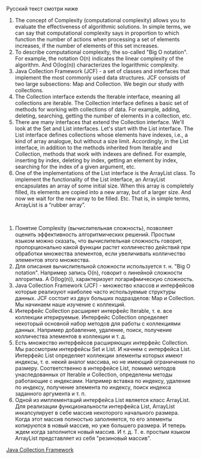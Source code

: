 Русский текст смотри ниже

<ol>
<li> The concept of Complexity (computational complexity) allows you to evaluate the effectiveness of algorithmic solutions. In simple terms, we can say that computational complexity says in proportion to which function the number of actions when processing a set of elements increases, if the number of elements of this set increases.
</li>
<li> To describe computational complexity, the so-called "Big O notation". For example, the notation O(n) indicates the linear complexity of the algorithm. And O(log(n)) characterizes the logarithmic complexity.
</li>
<li> Java Collection Framework (JCF) - a set of classes and interfaces that implement the most commonly used data structures. JCF consists of two large subsections: Map and Collection. We begin our study with collections.
</li>
<li> The Collection interface extends the Iterable interface, meaning all collections are iterable. The Collection interface defines a basic set of methods for working with collections of data. For example, adding, deleting, searching, getting the number of elements in a collection, etc.
</li>
<li> There are many interfaces that extend the Collection interface. We'll look at the Set and List interfaces. Let's start with the List interface. The List interface defines collections whose elements have indexes, i.e., a kind of array analogue, but without a size limit. Accordingly, in the List interface, in addition to the methods inherited from Iterable and Collection, methods that work with indexes are defined. For example, inserting by index, deleting by index, getting an element by index, searching for the index of a given argument, etc.
</li>
<li> One of the implementations of the List interface is the ArrayList class. To implement the functionality of the List interface, an ArrayList encapsulates an array of some initial size. When this array is completely filled, its elements are copied into a new array, but of a larger size. And now we wait for the new array to be filled. Etc.
That is, in simple terms, ArrayList is a “rubber array”.
</li>

</ol>

<br/>

<ol>
<li> Понятие Complexity (вычислительная сложность), позволяет оценить эффективность алгоритмических решений. Простым языком можно сказать, что вычислительная сложность говорит, пропорционально какой функции растет колличество действий при обработки множества элементов, если увеличивать колличество элементов этого множества.
</li>
<li> Для описания вычислительной сложности используется т. н. "Big O notation". Например запись O(n), говорит о линейной сложности алгоритма. А O(log(n)), характеризует логарифмическую сложность.
</li> 
<li> Java Collection Framework (JCF) - множество классов и интерфейсов которые реализуют наиболее часто используемые структуры данных. JCF состоит из двух больших подразделов: Map и Collection. Мы начинаем наше изучение с коллекций.
</li>
<li> Интерфейс Collection расширяет интерфейс Iterable, т. е. все коллекции итерируемые. Интерфейс Collection определяет некоторый основной набор методов для работы с коллекциями данных. Например добавление, удаление, поиск, получение колличества элементов в коллекции и т. д.
</li>
<li> Есть множество интерфейсов расширяющих интерфейс Collection. Мы рассмотрим интерфейсы Set и List. И начнем с интерфейса List. Интерфейс List определяет коллекции элементы которых имеют индексы, т. е. некий аналог массива, но не имеющий ограничения по размеру. Соответственно в интерфейсе List, помимо методов унаследованных от Iterable и Collection, определены методы работающие с индексами. Например вставка по индексу, удаление по индексу, получение элемента по индексу, поиск индекса заданного аргумента и т. п.
</li> 
<li> Одной из имплементаций интерфейса List является класс ArrayList. Для реализации функциональности интерфейса List,  ArrayList инкапсулирует в себе массив некоторого начального размера. Когда этот массив полностью заполняется, то его элементы копируются в новый массив, но уже большего размера. И теперь ждем когда заполнится новый массив. И т. д.
Т. е. простым языком ArrayList представляет из себя "резиновый массив".
</li>

</ol>

[Java Collection Framework](https://github.com/ait-tr/cohort34.1/blob/main/basic_programming/lesson_44/JCF.pdf)